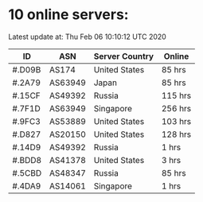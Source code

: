 # 10 online servers:

Latest update at: Thu Feb 06 10:10:12 UTC 2020

| ID | ASN | Server Country | Online |
| -- | --- | -------------- | ------ |
| #.D09B | AS174 | United States | 85 hrs |
| #.2A79 | AS63949 | Japan | 85 hrs |
| #.15CF | AS49392 | Russia | 115 hrs |
| #.7F1D | AS63949 | Singapore | 256 hrs |
| #.9FC3 | AS53889 | United States | 103 hrs |
| #.D827 | AS20150 | United States | 128 hrs |
| #.14D9 | AS49392 | Russia | 1 hrs |
| #.BDD8 | AS41378 | United States | 3 hrs |
| #.5CBD | AS48347 | Russia | 85 hrs |
| #.4DA9 | AS14061 | Singapore | 1 hrs |

